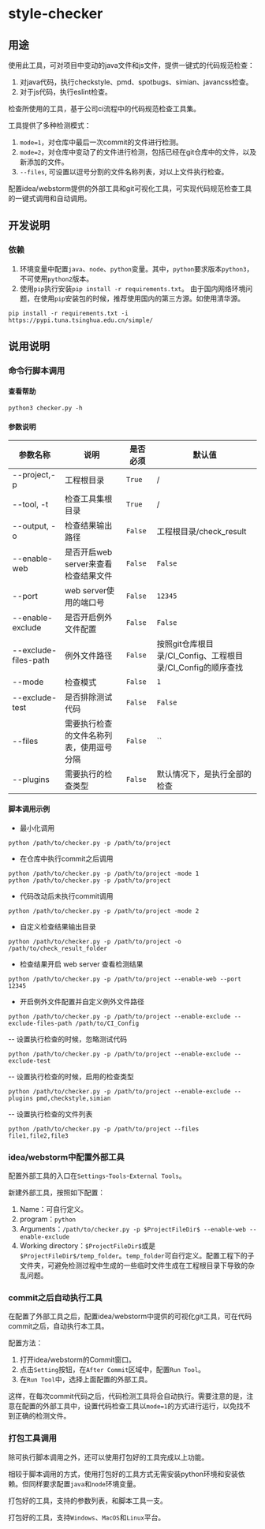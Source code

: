 # style-checker

## 用途

使用此工具，可对项目中变动的java文件和js文件，提供一键式的代码规范检查：
1. 对java代码，执行checkstyle、pmd、spotbugs、simian、javancss检查。
2. 对于js代码，执行eslint检查。

检查所使用的工具，基于公司ci流程中的代码规范检查工具集。

工具提供了多种检测模式：
1. `mode=1`，对仓库中最后一次commit的文件进行检测。
2. `mode=2`，对仓库中变动了的文件进行检测，包括已经在git仓库中的文件，以及新添加的文件。
3. `--files`, 可设置以逗号分割的文件名称列表，对以上文件执行检查。

配置idea/webstorm提供的外部工具和git可视化工具，可实现代码规范检查工具的一键式调用和自动调用。

## 开发说明

### 依赖

1. 环境变量中配置`java`、`node`、`python`变量。其中，`python`要求版本`python3`，不可使用`python2`版本。
2. 使用`pip`执行安装`pip install -r requirements.txt`。 由于国内网络环境问题，在使用`pip`安装包的时候，推荐使用国内的第三方源。如使用清华源。

```shell
pip install -r requirements.txt -i https://pypi.tuna.tsinghua.edu.cn/simple/
```
## 说用说明

### 命令行脚本调用

#### 查看帮助

```shell
python3 checker.py -h
```

#### 参数说明

| 参数名称                 | 说明                      | 是否必须    | 默认值                                       |
|----------------------|-------------------------|---------|-------------------------------------------|
| --project,-p         | 工程根目录                   | `True`  | /                                         |
| --tool, -t           | 检查工具集根目录                | `True`  | /                                         |
| --output, -o         | 检查结果输出路径                | `False` | 工程根目录/check_result                        |
| --enable-web         | 是否开启web server来查看检查结果文件 | `False` | `False`                                   |
| --port               | web server使用的端口号        | `False` | `12345`                                   |
| --enable-exclude     | 是否开启例外文件配置              | `False` | `False`                                   |
| --exclude-files-path | 例外文件路径                  | `False` | 按照git仓库根目录/CI_Config、工程根目录/CI_Config的顺序查找 |
| --mode               | 检查模式                    | `False` | `1`                                       |
| --exclude-test       | 是否排除测试代码                | `False` | `False`                                   |
| --files              | 需要执行检查的文件名称列表，使用逗号分隔    | `False` | ``                                        |
| --plugins            | 需要执行的检查类型               | `False` | 默认情况下，是执行全部的检查                            |


#### 脚本调用示例

- 最小化调用
```shell
python /path/to/checker.py -p /path/to/project
```

- 在仓库中执行commit之后调用
```shell
python /path/to/checker.py -p /path/to/project -mode 1
python /path/to/checker.py -p /path/to/project
```

- 代码改动后未执行commit调用
```shell
python /path/to/checker.py -p /path/to/project -mode 2
```

- 自定义检查结果输出目录
```shell
python /path/to/checker.py -p /path/to/project -o /path/to/check_result_folder
```

- 检查结果开启 web server 查看检测结果

```shell
python /path/to/checker.py -p /path/to/project --enable-web --port 12345
```

- 开启例外文件配置并自定义例外文件路径
```shell
python /path/to/checker.py -p /path/to/project --enable-exclude --exclude-files-path /path/to/CI_Config

```

-- 设置执行检查的时候，忽略测试代码
```shell
python /path/to/checker.py -p /path/to/project --enable-exclude --exclude-test
```

-- 设置执行检查的时候，启用的检查类型
```shell
python /path/to/checker.py -p /path/to/project --enable-exclude --plugins pmd,checkstyle,simian
```

-- 设置执行检查的文件列表
```shell
python /path/to/checker.py -p /path/to/project --files file1,file2,file3
```
### idea/webstorm中配置外部工具

配置外部工具的入口在`Settings`-`Tools`-`External Tools`。

新建外部工具，按照如下配置：

1. Name：可自行定义。
2. program：`python`
3. Arguments：`/path/to/checker.py -p $ProjectFileDir$ --enable-web --enable-exclude`
4. Working directory：`$ProjectFileDir$`或是`$ProjectFileDir$/temp_folder`。`temp_folder`可自行定义。配置工程下的子文件夹，可避免检测过程中生成的一些临时文件生成在工程根目录下导致的杂乱问题。


### commit之后自动执行工具

在配置了外部工具之后，配置idea/webstorm中提供的可视化git工具，可在代码commit之后，自动执行本工具。

配置方法：
1. 打开idea/webstorm的Commit窗口。
2. 点击`Setting`按钮，在`After Commit`区域中，配置`Run Tool`。
3. 在`Run Tool`中，选择上面配置的外部工具。

这样，在每次commit代码之后，代码检测工具将会自动执行。需要注意的是，注意在配置的外部工具中，设置代码检查工具以`mode=1`的方式进行运行，以免找不到正确的检测文件。

### 打包工具调用

除可执行脚本调用之外，还可以使用打包好的工具完成以上功能。

相较于脚本调用的方式，使用打包好的工具方式无需安装python环境和安装依赖。但同样要求配置`java`和`node`环境变量。

打包好的工具，支持的参数列表，和脚本工具一支。

打包好的工具，支持`Windows`、`MacOS`和`Linux`平台。

